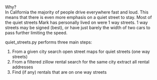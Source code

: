 Why?\
In California the majority of people drive everywhere fast and loud.  This means that there is even more emphasis on a quiet street to stay.  Most of the quiet streets Mark has personally lived on were 1 way streets.  1 way streets may be signed (best), or have just barely the width of two cars to pass further limiting the speed.  

quiet_streets.py performs three main steps:
1) From a given city search open street maps for quiet streets (one way streets)
2) From a filtered zillow rental search for the same city extract all rental addresses
3) Find (if any) rentals that are on one way streets
